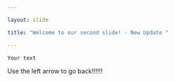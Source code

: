 ```yaml
---

layout: slide

title: "Welcome to our second slide! - New Update "

---
```

	
	Your text
	
Use the left arrow to go back!!!!!!
